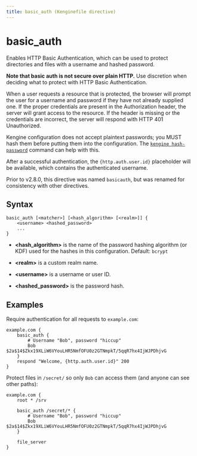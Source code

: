```yaml
---
title: basic_auth (Kenginefile directive)
---
```


# basic_auth

Enables HTTP Basic Authentication, which can be used to protect directories and files with a username and hashed password.

**Note that basic auth is not secure over plain HTTP.** Use discretion when deciding what to protect with HTTP Basic Authentication.

When a user requests a resource that is protected, the browser will prompt the user for a username and password if they have not already supplied one. If the proper credentials are present in the Authorization header, the server will grant access to the resource. If the header is missing or the credentials are incorrect, the server will respond with HTTP 401 Unauthorized.

Kengine configuration does not accept plaintext passwords; you MUST hash them before putting them into the configuration. The [`kengine hash-password`](/docs/command-line#kengine-hash-password) command can help with this.

After a successful authentication, the `{http.auth.user.id}` placeholder will be available, which contains the authenticated username.

Prior to v2.8.0, this directive was named `basicauth`, but was renamed for consistency with other directives.

## Syntax

```kengine-d
basic_auth [<matcher>] [<hash_algorithm> [<realm>]] {
	<username> <hashed_password>
	...
}
```

-   **&lt;hash_algorithm&gt;** is the name of the password hashing algorithm (or KDF) used for the hashes in this configuration. Default: `bcrypt`

-   **&lt;realm&gt;** is a custom realm name.

-   **&lt;username&gt;** is a username or user ID.

-   **&lt;hashed_password&gt;** is the password hash.

## Examples

Require authentication for all requests to `example.com`:

```kengine
example.com {
	basic_auth {
		# Username "Bob", password "hiccup"
		Bob $2a$14$Zkx19XLiW6VYouLHR5NmfOFU0z2GTNmpkT/5qqR7hx4IjWJPDhjvG
	}
	respond "Welcome, {http.auth.user.id}" 200
}
```

Protect files in `/secret/` so only `Bob` can access them (and anyone can see other paths):

```kengine
example.com {
	root * /srv

	basic_auth /secret/* {
		# Username "Bob", password "hiccup"
		Bob $2a$14$Zkx19XLiW6VYouLHR5NmfOFU0z2GTNmpkT/5qqR7hx4IjWJPDhjvG
	}

	file_server
}
```
